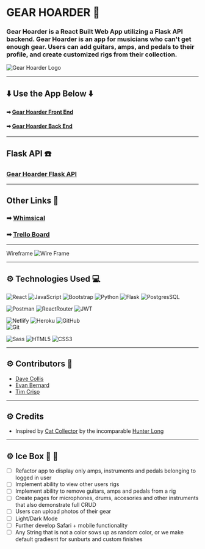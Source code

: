 # GEAR HOARDER :guitar: 

### Gear Hoarder is a React Built Web App utilizing a Flask API backend. Gear Hoarder is an app for musicians who can't get enough gear. Users can add guitars, amps, and pedals to their profile, and create customized rigs from their collection. 

![Gear Hoarder Logo](https://i.imgur.com/LnkMNxE.jpg)

---

## :arrow_down: Use the App Below :arrow_down: 
#### ➡ [Gear Hoarder Front End](https://gear-hoarder.netlify.app/)
#### ➡ [Gear Hoarder Back End](https://gear-hoarder-api.herokuapp.com/)

---

## Flask API :telephone:
### [Gear Hoarder Flask API](https://github.com/dcollis92/gear-hoarder-back-end)

---

## Other Links :link:
### ➡ [Whimsical](https://whimsical.com/unit-4-RNSzGccTJmrn42B5dWCnd2)
### ➡ [Trello Board](https://trello.com/b/iHrAuCXM/unit-4-proposal)

---

Wireframe
![Wire Frame](https://i.imgur.com/wSNWtjO.png)

---

## ⚙ Technologies Used :computer:

  ![React](https://img.shields.io/badge/-React-white?style=for-the-badge&logo=React&logoColor=blue)
  ![JavaScript](https://img.shields.io/badge/-JavaScript-white?style=for-the-badge&logo=javascript&logoColor=black)
  ![Bootstrap](https://img.shields.io/badge/-Bootstrap-white?style=for-the-badge&logo=bootstrap)
  ![Python](https://img.shields.io/badge/-Python-white?style=for-the-badge&logo=python)
  ![Flask](https://img.shields.io/badge/-Flask-white?style=for-the-badge&logo=Flask&logoColor=black)
  ![PostgresSQL](https://img.shields.io/badge/-PostgreSQL-white?style=for-the-badge&logo=postgresql)

  ![Postman](https://img.shields.io/badge/Postman-white?style=for-the-badge&logo=postman)
  ![ReactRouter](https://img.shields.io/badge/-React_Router-white?style=for-the-badge&for-the-badge&logo=react-router)
  ![JWT](https://img.shields.io/badge/JWT-white?style=for-the-badge&logo=JSON%20web%20tokens)

  ![Netlify](https://img.shields.io/badge/netlify-%23000000.svg-white?style=for-the-badge&logo=netlify&logoColor=#00C7B7)
  ![Heroku](https://img.shields.io/badge/-Heroku-white?style=for-the-badge&logo=heroku&logoColor=black)
  ![GitHub](https://img.shields.io/badge/-GitHub-white?style=for-the-badge&logo=github&logoColor=black)  
  ![Git](https://img.shields.io/badge/-Git-white?style=for-the-badge&logo=git)
  
  ![Sass](https://img.shields.io/badge/-Sass-white?style=for-the-badge&logo=Sass)
  ![HTML5](https://img.shields.io/badge/-HTML5-white?style=for-the-badge&logo=html5)
  ![CSS3](https://img.shields.io/badge/-CSS3-white?style=for-the-badge&logo=css3&logoColor=1572B6)
  
---

## ⚙ Contributors :microphone:

- [Dave Collis](https://github.com/dcollis92) 
- [Evan Bernard](https://github.com/provideforme) 
- [Tim Crisp](https://github.com/timcrisp94) 

---

## ⚙ Credits

- Inspired by [Cat Collector](https://github.com/whlong1/cat-collector-react) by the incomparable [Hunter Long](https://github.com/whlong1) 

---

## ⚙ Ice Box :icecream: :icecream:

- [ ] Refactor app to display only amps, instruments and pedals belonging to logged in user
- [ ] Implement ability to view other users rigs
- [ ] Implement ability to remove guitars, amps and pedals from a rig
- [ ] Create pages for microphones, drums, accesories and other instruments that also demonstrate full CRUD
- [ ] Users can upload photos of their gear
- [ ] Light/Dark Mode
- [ ] Further develop Safari + mobile functionality
- [ ] Any String that is not a color sows up as random color, or we make default gradiesnt for sunburts and custom finishes